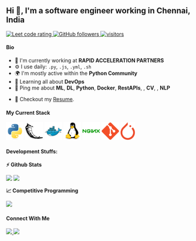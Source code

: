 ## Hi 👋, I'm a software engineer working in Chennai, India

<p align="left">
  <a href="https://leetcode.com/rohan-winsor/">
    <img src="https://cp-logo.vercel.app/leetcode/rohan-winsor/" alt="Leet code rating" />
  </a>
  <a href="https://github.com/rohanwinsor?tab=followers">
    <img alt="GitHub followers" src="https://img.shields.io/github/followers/rohanwinsor?color=green&logo=github">
  </a>
  <a href="https://github.com/rohanwinsor/">
    <img src="https://komarev.com/ghpvc/?username=rohanwinsor" alt="visitors" />
  </a>

</p>

#### Bio

- 🏢 I'm currently working at **RAPID ACCELERATION PARTNERS**
- ⚙️ I use daily: `.py`, `.js`, `.yml`, `.sh`
- 🌍 I'm mostly active within the **Python Community**
- 🌱 Learning all about **DevOps**
- 💬 Ping me about **ML**, **DL**, **Python**, **Docker**, **RestAPIs**, , **CV**, , **NLP** 
<!-- - 📫 Reach me: [twitter.com/rohanwinsor](https://twitter.com/rohanwinsor) -->
- 📝 Checkout my [Resume](files/resume.pdf).

#### My Current Stack

<img height="48" src="img/python-original.svg" alt="python">
<img height="48" src="img/pocoo_flask-icon.svg" alt="Django">
<img height="48" src="img/docker-original.svg" alt="Docker">
<img height="48" src="img/linux-original.svg" alt="linux">
<img height="48" src="img/nginx-original.svg" alt="nginx">
<img height="48" src="img/git-original.svg" alt="git">
<img height="48" src="img/PyTorch_logo_icon.svg" alt="git">

#### Development Stuffs:

<b>⚡ Github Stats</b>
<p float="left">
<img height="180em" src="https://github-readme-stats.vercel.app/api?username=rohanwinsor&show_icons=true&hide_border=true&&count_private=true&include_all_commits=true" /> 
<img height="180em" src="https://github-readme-stats.vercel.app/api/top-langs/?username=rohanwinsor&show_icons=true&hide_border=true&layout=compact&langs_count=8"/>
</p>

<b>&#128200; Competitive Programming</b>
<p float="left">
<img height="273em" src="https://leetcard.jacoblin.cool/rohan-winsor?theme=light&font=Karma&ext=contest" />
</p>

#### Connect With Me

<p left="center">
<a href="https://www.linkedin.com/in/rohan-winsor-a80547161/">
  <img src="https://img.shields.io/badge/linkedin-%230077B5.svg?&style=for-the-badge&logo=linkedin&logoColor=white" height=25>
</a> 
<a href="mailto:rohan.w.charles@gmail.com">
  <img src="	https://img.shields.io/badge/Gmail-D14836?style=for-the-badge&logo=gmail&logoColor=white" height=25>
</a>
</p>
